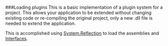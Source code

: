 ###Loading plugins
This is a basic implementation of a plugin system for a project. This allows your application to be extended without changing existing code or re-compiling the original project, only a new .dll file is needed to extend the application. 

This is accomplished using [System.Reflection](https://msdn.microsoft.com/en-us/library/system.reflection%28v=vs.110%29.aspx?f=255&MSPPError=-2147217396) to load the assemblies and [Interfaces](https://msdn.microsoft.com/en-us/library/ms173156.aspx).